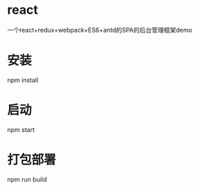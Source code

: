 # react
一个react+redux+webpack+ES6+antd的SPA的后台管理框架demo

# 安装
npm install

# 启动
npm  start

# 打包部署
npm run build
